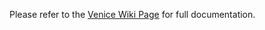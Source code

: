 Please refer to the [Venice Wiki Page](https://github.com/venicegeo/venice/wiki/Pz-Gateway) for full documentation. 
 
